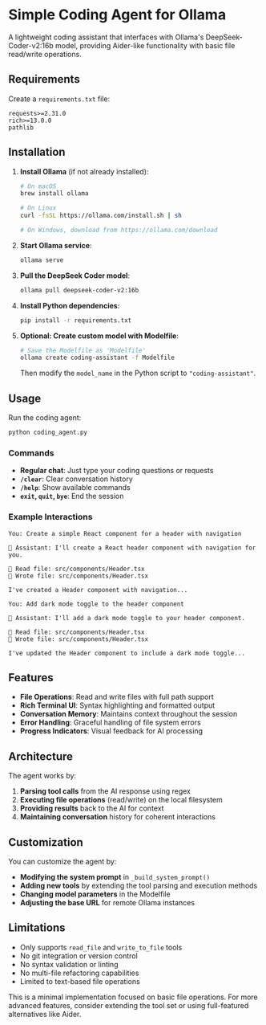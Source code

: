 # Simple Coding Agent for Ollama

A lightweight coding assistant that interfaces with Ollama's DeepSeek-Coder-v2:16b model, providing Aider-like functionality with basic file read/write operations.

## Requirements

Create a `requirements.txt` file:

```
requests>=2.31.0
rich>=13.0.0
pathlib
```

## Installation

1. **Install Ollama** (if not already installed):
   ```bash
   # On macOS
   brew install ollama
   
   # On Linux
   curl -fsSL https://ollama.com/install.sh | sh
   
   # On Windows, download from https://ollama.com/download
   ```

2. **Start Ollama service**:
   ```bash
   ollama serve
   ```

3. **Pull the DeepSeek Coder model**:
   ```bash
   ollama pull deepseek-coder-v2:16b
   ```

4. **Install Python dependencies**:
   ```bash
   pip install -r requirements.txt
   ```

5. **Optional: Create custom model with Modelfile**:
   ```bash
   # Save the Modelfile as 'Modelfile'
   ollama create coding-assistant -f Modelfile
   ```
   
   Then modify the `model_name` in the Python script to `"coding-assistant"`.

## Usage

Run the coding agent:

```bash
python coding_agent.py
```

### Commands

- **Regular chat**: Just type your coding questions or requests
- **`/clear`**: Clear conversation history
- **`/help`**: Show available commands
- **`exit`, `quit`, `bye`**: End the session

### Example Interactions

```
You: Create a simple React component for a header with navigation

🤖 Assistant: I'll create a React header component with navigation for you.

📖 Read file: src/components/Header.tsx
💾 Wrote file: src/components/Header.tsx

I've created a Header component with navigation...
```

```
You: Add dark mode toggle to the header component

🤖 Assistant: I'll add a dark mode toggle to your header component.

📖 Read file: src/components/Header.tsx
💾 Wrote file: src/components/Header.tsx

I've updated the Header component to include a dark mode toggle...
```

## Features

- **File Operations**: Read and write files with full path support
- **Rich Terminal UI**: Syntax highlighting and formatted output
- **Conversation Memory**: Maintains context throughout the session
- **Error Handling**: Graceful handling of file system errors
- **Progress Indicators**: Visual feedback for AI processing

## Architecture

The agent works by:

1. **Parsing tool calls** from the AI response using regex
2. **Executing file operations** (read/write) on the local filesystem  
3. **Providing results** back to the AI for context
4. **Maintaining conversation** history for coherent interactions

## Customization

You can customize the agent by:

- **Modifying the system prompt** in `_build_system_prompt()`
- **Adding new tools** by extending the tool parsing and execution methods
- **Changing model parameters** in the Modelfile
- **Adjusting the base URL** for remote Ollama instances

## Limitations

- Only supports `read_file` and `write_to_file` tools
- No git integration or version control
- No syntax validation or linting
- No multi-file refactoring capabilities
- Limited to text-based file operations

This is a minimal implementation focused on basic file operations. For more advanced features, consider extending the tool set or using full-featured alternatives like Aider.

